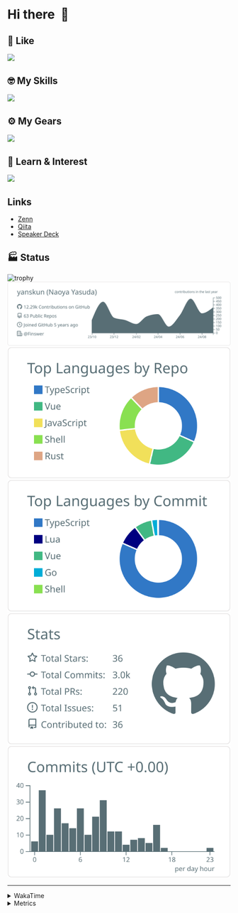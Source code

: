 # Hi there&nbsp; :wave:

## 💌 Like
<img src="https://go-skill-icons.vercel.app/api/icons?i=github" />

## 🤓 My Skills
<img src="https://go-skill-icons.vercel.app/api/icons?i=js,ts,vue,nuxtjs,react,nextjs,go,lua,git" />

## ⚙️ My Gears
<img src="https://go-skill-icons.vercel.app/api/icons?i=neovim,vscode,githubcopilot,alacritty,tmux" />

## 📖 Learn & Interest
<img src="https://go-skill-icons.vercel.app/api/icons?i=rust,deno,css,zig,playwright,githubactions,storybook,netlify,eslint" />

## Links
- [Zenn](https://zenn.dev/yanskun)
- [Qiita](https://qiita.com/yanskun)
- [Speaker Deck](https://speakerdeck.com/yanskun)

<!-- https://github.com/ryo-ma/github-profile-trophy -->

## 🏭 Status

<img src="https://github-profile-trophy.vercel.app/?username=yanskun&theme=onedark&row=1" alt="trophy">

<!-- https://github.com/vn7n24fzkq/github-profile-summary-cards -->
<picture>
  <source media="(prefers-color-scheme: dark)" srcset="https://raw.githubusercontent.com/yanskun/yanskun/master/profile-summary-card-output/nord_dark/0-profile-details.svg">
 <img src="https://raw.githubusercontent.com/yanskun/yanskun/master/profile-summary-card-output/default/0-profile-details.svg">
</picture>
<br>
<picture>
  <source media="(prefers-color-scheme: dark)" srcset="https://raw.githubusercontent.com/yanskun/yanskun/master/profile-summary-card-output/nord_dark/1-repos-per-language.svg">
 <img src="https://raw.githubusercontent.com/yanskun/yanskun/master/profile-summary-card-output/default/1-repos-per-language.svg">
</picture>
<picture>
  <source media="(prefers-color-scheme: dark)" srcset="https://raw.githubusercontent.com/yanskun/yanskun/master/profile-summary-card-output/nord_dark/2-most-commit-language.svg">
 <img src="https://raw.githubusercontent.com/yanskun/yanskun/master/profile-summary-card-output/default/2-most-commit-language.svg">
</picture>
<br>
<picture>
  <source media="(prefers-color-scheme: dark)" srcset="https://raw.githubusercontent.com/yanskun/yanskun/master/profile-summary-card-output/nord_dark/3-stats.svg">
 <img src="https://raw.githubusercontent.com/yanskun/yanskun/master/profile-summary-card-output/default/3-stats.svg">
</picture>
<picture>
  <source media="(prefers-color-scheme: dark)" srcset="https://raw.githubusercontent.com/yanskun/yanskun/master/profile-summary-card-output/nord_dark/4-productive-time.svg">
 <img src="https://raw.githubusercontent.com/yanskun/yanskun/master/profile-summary-card-output/default/4-productive-time.svg">
</picture>

---

<details>
  <summary>WakaTime</summary>
<!--START_SECTION:waka-->
![Code Time](http://img.shields.io/badge/Code%20Time-1%2C311%20hrs%2041%20mins-blue)

**🐱 My GitHub Data** 

> 📦 136.0 kB Used in GitHub's Storage 
 > 
> 🏆 2,269 Contributions in the Year 2024
 > 
> 💼 Opted to Hire
 > 
> 📜 115 Public Repositories 
 > 
> 🔑 4 Private Repositories 
 > 
**I'm an Early 🐤** 

```text
🌞 Morning                4879 commits        ███░░░░░░░░░░░░░░░░░░░░░░   13.85 % 
🌆 Daytime                19261 commits       ██████████████░░░░░░░░░░░   54.69 % 
🌃 Evening                8206 commits        ██████░░░░░░░░░░░░░░░░░░░   23.30 % 
🌙 Night                  2875 commits        ██░░░░░░░░░░░░░░░░░░░░░░░   08.16 % 
```
📅 **I'm Most Productive on Tuesday** 

```text
Monday                   4686 commits        ███░░░░░░░░░░░░░░░░░░░░░░   13.30 % 
Tuesday                  7657 commits        █████░░░░░░░░░░░░░░░░░░░░   21.74 % 
Wednesday                6442 commits        █████░░░░░░░░░░░░░░░░░░░░   18.29 % 
Thursday                 7122 commits        █████░░░░░░░░░░░░░░░░░░░░   20.22 % 
Friday                   5099 commits        ████░░░░░░░░░░░░░░░░░░░░░   14.48 % 
Saturday                 1704 commits        █░░░░░░░░░░░░░░░░░░░░░░░░   04.84 % 
Sunday                   2511 commits        ██░░░░░░░░░░░░░░░░░░░░░░░   07.13 % 
```


📊 **This Week I Spent My Time On** 

```text
🕑︎ Time Zone: Asia/Tokyo

💬 Programming Languages: 
TypeScript               17 hrs 32 mins      ██████████████████░░░░░░░   73.68 % 
JSON                     3 hrs 37 mins       ████░░░░░░░░░░░░░░░░░░░░░   15.22 % 
Markdown                 1 hr 15 mins        █░░░░░░░░░░░░░░░░░░░░░░░░   05.27 % 
Go                       42 mins             █░░░░░░░░░░░░░░░░░░░░░░░░   02.96 % 
YAML                     21 mins             ░░░░░░░░░░░░░░░░░░░░░░░░░   01.49 % 

🔥 Editors: 
VS Code                  21 hrs 21 mins      ██████████████████████░░░   89.70 % 
Neovim                   2 hrs 27 mins       ███░░░░░░░░░░░░░░░░░░░░░░   10.30 % 

💻 Operating System: 
Mac                      23 hrs 48 mins      █████████████████████████   100.00 % 
```


 Last Updated on 29/09/2024 06:19:44 UTC
<!--END_SECTION:waka-->
</details>

<details>
  <summary>Metrics</summary>
  <img src="https://github.com/yanskun/yanskun/blob/main/github-metrics.svg" alt="Metrics">
</details>
